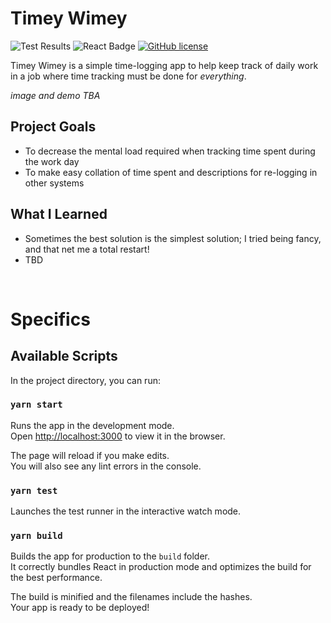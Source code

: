 # Timey Wimey

![Test Results](https://img.shields.io/github/workflow/status/nobrayner/timey-wimey/Test?logo=github&style=flat)
![React Badge](https://img.shields.io/badge/React-v17.0.1-lightgray?style=flat&logo=react)
[![GitHub license](https://img.shields.io/github/license/nobrayner/timey-wimey)](https://github.com/nobrayner/timey-wimey/blob/master/LICENSE)

Timey Wimey is a simple time-logging app to help keep track of daily work in a job where time tracking must be done for _everything_.

_image and demo TBA_

## Project Goals

* To decrease the mental load required when tracking time spent during the work day
* To make easy collation of time spent and descriptions for re-logging in other systems

## What I Learned

* Sometimes the best solution is the simplest solution; I tried being fancy, and that net me a total restart!
* TBD

<br />

# Specifics
## Available Scripts

In the project directory, you can run:

### `yarn start`

Runs the app in the development mode.<br />
Open [http://localhost:3000](http://localhost:3000) to view it in the browser.

The page will reload if you make edits.<br />
You will also see any lint errors in the console.

### `yarn test`

Launches the test runner in the interactive watch mode.<br />

### `yarn build`

Builds the app for production to the `build` folder.<br />
It correctly bundles React in production mode and optimizes the build for the best performance.

The build is minified and the filenames include the hashes.<br />
Your app is ready to be deployed!